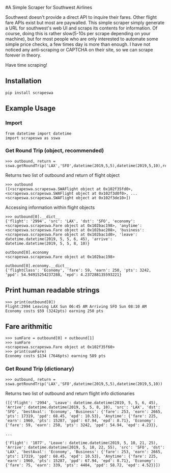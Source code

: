 #A Simple Scraper for Southwest Airlines

Southwest doesn't provide a direct API to inquire their fares. Other flight fare APIs exist but most are paywalled. This simple scraper simply generate a URL for southwest's web UI and scraps its contents for information. Of course, doing this is rather slow(5-10s per scrape depending on your machine), but for most people who are only interested to automate some simple price checks, a few times day is more than enough. I have not noticed any anti-scraping or CAPTCHA on their site, so we can scrape forever in theory.

Have time scraping!

## Installation
```
pip install scrapeswa
```
## Example Usage
### Import
```
from datetime import datetime
import scrapeswa as sswa
```

### Get Round Trip (object, recommended)
```
>>> outbound, return = sswa.getRoundTrip('LAX','SFO',datetime(2019,5,5),datetime(2019,5,10),returnObject=True)
```

Returns two list of outbound and return of flight object

```
>>> outbound
([<scrapeswa.scrapeswa.SWAFlight object at 0x102f35fd0>, <scrapeswa.scrapeswa.SWAFlight object at 0x102f3d0f0>, ... <scrapeswa.scrapeswa.SWAFlight object at 0x102f3de10>])
```

Accessing information within flight objects

```
>>> outbound[0].__dict__
{'flight': '2994', 'src': 'LAX', 'dst': 'SFO', 'economy': <scrapeswa.scrapeswa.Fare object at 0x102bac198>, 'anytime': <scrapeswa.scrapeswa.Fare object at 0x102bac208>, 'business': <scrapeswa.scrapeswa.Fare object at 0x102bac1d0>, 'leave': datetime.datetime(2019, 5, 5, 6, 45), 'arrive': datetime.datetime(2019, 5, 5, 8, 10)}

outbound[0].economy
<scrapeswa.scrapeswa.Fare object at 0x102bac198>

outbound[0].economy.__dict__
{'flightClass': 'Economy', 'fare': 59, 'earn': 250, 'pts': 3242, 'ppd': 54.94915254237288, 'epd': 4.237288135593221}
```

## Print human readable strings

```
>>> print(outbound[0])
Flight:2994 Leaving LAX Sun 06:45 AM Arriving SFO Sun 08:10 AM
Economy costs $59 (3242pts) earning 250 pts

```
## Fare arithmitic
```
>>> sumFare = outbound[0] + outbound[1]
>>> sumFare
<scrapeswa.scrapeswa.Fare object at 0x102f35f60>
>>> print(sumFare)
Economy costs $134 (7646pts) earning 589 pts
```
### Get Round Trip (dictionary)
```
>>> outbound, return = sswa.getRoundTrip('LAX','SFO',datetime(2019,5,5),datetime(2019,5,10))
```
Returns two list of outbound and return flight info dictionaries
```
([{'Flight': '2994', 'Leave': datetime.datetime(2019, 5, 5, 6, 45), 'Arrive': datetime.datetime(2019, 5, 5, 8, 10), 'src': 'LAX', 'dst': 'SFO', 'bestAval': 'Economy', 'Business': {'fare': 253, 'earn': 2665, 'pts': 17319, 'ppd': 68.45, 'epd': 10.53}, 'Anytime': {'fare': 225, 'earn': 1960, 'pts': 15287, 'ppd': 67.94, 'epd': 8.71}, 'Economy': {'fare': 59, 'earn': 250, 'pts': 3242, 'ppd': 54.94, 'epd': 4.23}},

...

{'Flight': '1077', 'Leave': datetime.datetime(2019, 5, 10, 21, 25), 'Arrive': datetime.datetime(2019, 5, 10, 22, 55), 'src': 'SFO', 'dst': 'LAX', 'bestAval': 'Economy', 'Business': {'fare': 253, 'earn': 2665, 'pts': 17319, 'ppd': 68.45, 'epd': 10.53}, 'Anytime': {'fare': 225, 'earn': 1960, 'pts': 15287, 'ppd': 67.94, 'epd': 8.71}, 'Economy': {'fare': 75, 'earn': 339, 'pts': 4404, 'ppd': 58.72, 'epd': 4.52}}])
```
